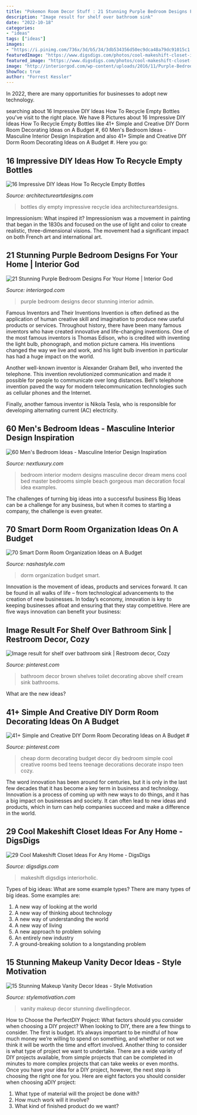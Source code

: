 ```yaml
---
title: "Pokemon Room Decor Stuff : 21 Stunning Purple Bedroom Designs For Your Home"
description: "Image result for shelf over bathroom sink"
date: "2022-10-18"
categories:
- "ideas"
tags: ["ideas"]
images:
- "https://i.pinimg.com/736x/3d/b5/34/3db534356d50ec9dca48a79dc91015c1.jpg"
featuredImage: "https://www.digsdigs.com/photos/cool-makeshift-closet-ideas-for-any-home-5.jpg"
featured_image: "https://www.digsdigs.com/photos/cool-makeshift-closet-ideas-for-any-home-5.jpg"
image: "http://interiorgod.com/wp-content/uploads/2016/11/Purple-Bedroom-Decor.jpg"
ShowToc: true
author: "Forrest Kessler"
---
```



In 2022, there are many opportunities for businesses to adopt new technology.

	

		
searching about 16 Impressive DIY Ideas How To Recycle Empty Bottles you've visit to the right place. We have 8 Pictures about 16 Impressive DIY Ideas How To Recycle Empty Bottles like 41+ Simple and Creative DIY Dorm Room Decorating Ideas on A Budget #, 60 Men&#039;s Bedroom Ideas - Masculine Interior Design Inspiration and also 41+ Simple and Creative DIY Dorm Room Decorating Ideas on A Budget #. Here you go:
		
    
## 16 Impressive DIY Ideas How To Recycle Empty Bottles

<img loading=lazy src="https://www.architectureartdesigns.com/wp-content/uploads/2013/03/decoration-bottles-diy-ArchitectureArtDesigns-7.jpg" onerror="this.onerror=null;this.src='https://tse3.mm.bing.net/th?id=OIP.jMRhcDaSHdLdfuWguAqdRgHaJ6&amp;pid=15.1';" alt="16 Impressive DIY Ideas How To Recycle Empty Bottles">

_Source: architectureartdesigns.com_

>bottles diy empty impressive recycle idea architectureartdesigns. 

	

Impressionism: What inspired it?
Impressionism was a movement in painting that began in the 1830s and focused on the use of light and color to create realistic, three-dimensional visions. The movement had a significant impact on both French art and international art.

    
## 21 Stunning Purple Bedroom Designs For Your Home | Interior God

<img loading=lazy src="http://interiorgod.com/wp-content/uploads/2016/11/Purple-Bedroom-Decor.jpg" onerror="this.onerror=null;this.src='https://tse2.mm.bing.net/th?id=OIP.DrU-ij6L-gXcgIWhVjBFKQHaJ3&amp;pid=15.1';" alt="21 Stunning Purple Bedroom Designs For Your Home | Interior God">

_Source: interiorgod.com_

>purple bedroom designs decor stunning interior admin. 

	

Famous Inventors and Their Inventions
Invention is often defined as the application of human creative skill and imagination to produce new useful products or services. Throughout history, there have been many famous inventors who have created innovative and life-changing inventions.
One of the most famous inventors is Thomas Edison, who is credited with inventing the light bulb, phonograph, and motion picture camera. His inventions changed the way we live and work, and his light bulb invention in particular has had a huge impact on the world.

Another well-known inventor is Alexander Graham Bell, who invented the telephone. This invention revolutionized communication and made it possible for people to communicate over long distances. Bell's telephone invention paved the way for modern telecommunication technologies such as cellular phones and the Internet.

Finally, another famous inventor is Nikola Tesla, who is responsible for developing alternating current (AC) electricity.

    
## 60 Men&#039;s Bedroom Ideas - Masculine Interior Design Inspiration

<img loading=lazy src="http://nextluxury.com/wp-content/uploads/cool-mens-bedroom-designs.jpg" onerror="this.onerror=null;this.src='https://tse3.mm.bing.net/th?id=OIP.a9wocOtLNTQoijYS2Q49QAHaLH&amp;pid=15.1';" alt="60 Men&#039;s Bedroom Ideas - Masculine Interior Design Inspiration">

_Source: nextluxury.com_

>bedroom interior modern designs masculine decor dream mens cool bed master bedrooms simple beach gorgeous man decoration focal idea examples. 

	

The challenges of turning big ideas into a successful business
Big Ideas can be a challenge for any business, but when it comes to starting a company, the challenge is even greater.

    
## 70 Smart Dorm Room Organization Ideas On A Budget

<img loading=lazy src="https://nashastyle.com/wp-content/uploads/2018/10/70-Smart-Dorm-Room-Organization-Ideas-on-A-Budget-73.jpg" onerror="this.onerror=null;this.src='https://tse2.mm.bing.net/th?id=OIP.f3HEbDLMSfE8mHQeBIkDOAHaJ2&amp;pid=15.1';" alt="70 Smart Dorm Room Organization Ideas on A Budget">

_Source: nashastyle.com_

>dorm organization budget smart. 

	

Innovation is the movement of ideas, products and services forward. It can be found in all walks of life – from technological advancements to the creation of new businesses. In today’s economy, innovation is key to keeping businesses afloat and ensuring that they stay competitive. Here are five ways innovation can benefit your business: 

    
## Image Result For Shelf Over Bathroom Sink | Restroom Decor, Cozy

<img loading=lazy src="https://i.pinimg.com/736x/09/e4/6c/09e46c10b38f4276fd31ae131fb33726.jpg" onerror="this.onerror=null;this.src='https://tse2.mm.bing.net/th?id=OIP.wlpDxesx7pGFikNJ7WavZAHaJ3&amp;pid=15.1';" alt="Image result for shelf over bathroom sink | Restroom decor, Cozy">

_Source: pinterest.com_

>bathroom decor brown shelves toilet decorating above shelf cream sink bathrooms. 

	

What are the new ideas?
 

    
## 41+ Simple And Creative DIY Dorm Room Decorating Ideas On A Budget #

<img loading=lazy src="https://i.pinimg.com/736x/3d/b5/34/3db534356d50ec9dca48a79dc91015c1.jpg" onerror="this.onerror=null;this.src='https://tse4.mm.bing.net/th?id=OIP.PeIbY0-75GqWgqsWyF0mTwHaJ3&amp;pid=15.1';" alt="41+ Simple and Creative DIY Dorm Room Decorating Ideas on A Budget #">

_Source: pinterest.com_

>cheap dorm decorating budget decor diy bedroom simple cool creative rooms bed teens teenage decorations decorate inspo teen cozy. 

	

The word innovation has been around for centuries, but it is only in the last few decades that it has become a key term in business and technology. Innovation is a process of coming up with new ways to do things, and it has a big impact on businesses and society. It can often lead to new ideas and products, which in turn can help companies succeed and make a difference in the world.

    
## 29 Cool Makeshift Closet Ideas For Any Home - DigsDigs

<img loading=lazy src="https://www.digsdigs.com/photos/cool-makeshift-closet-ideas-for-any-home-5.jpg" onerror="this.onerror=null;this.src='https://tse1.mm.bing.net/th?id=OIP.DXF-8rpk8drZqXfOnn_3igHaLH&amp;pid=15.1';" alt="29 Cool Makeshift Closet Ideas For Any Home - DigsDigs">

_Source: digsdigs.com_

>makeshift digsdigs interiorholic. 

	

Types of big ideas: What are some example types?
There are many types of big ideas. Some examples are:
1. A new way of looking at the world 
2. A new way of thinking about technology 
3. A new way of understanding the world 
4. A new way of living 
5. A new approach to problem solving 
6. An entirely new industry 
7. A ground-breaking solution to a longstanding problem 

    
## 15 Stunning Makeup Vanity Decor Ideas - Style Motivation

<img loading=lazy src="https://homebnc.com/homeimg/2017/02/08-makeup-vanity-ideas-homebnc.jpg" onerror="this.onerror=null;this.src='https://tse1.mm.bing.net/th?id=OIP.IhA8ynQi0Anqfe8J-AtZFgHaKZ&amp;pid=15.1';" alt="15 Stunning Makeup Vanity Decor Ideas - Style Motivation">

_Source: stylemotivation.com_

>vanity makeup decor stunning dwellingdecor. 

	

How to Choose the PerfectDIY Project: What factors should you consider when choosing a DIY project?
When looking to DIY, there are a few things to consider. The first is budget. It’s always important to be mindful of how much money we’re willing to spend on something, and whether or not we think it will be worth the time and effort involved. Another thing to consider is what type of project we want to undertake. There are a wide variety of DIY projects available, from simple projects that can be completed in minutes to more complex projects that can take weeks or even months. Once you have your idea for a DIY project, however, the next step is choosing the right one for you. Here are eight factors you should consider when choosing aDIY project: 
1) What type of material will the project be done with?
2) How much work will it involve?
3) What kind of finished product do we want?

